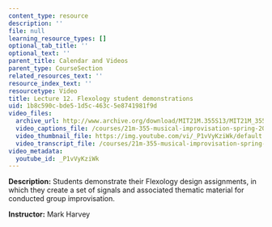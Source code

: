 ```yaml
---
content_type: resource
description: ''
file: null
learning_resource_types: []
optional_tab_title: ''
optional_text: ''
parent_title: Calendar and Videos
parent_type: CourseSection
related_resources_text: ''
resource_index_text: ''
resourcetype: Video
title: Lecture 12. Flexology student demonstrations
uid: 1b8c590c-bde5-1d5c-463c-5e8741981f9d
video_files:
  archive_url: http://www.archive.org/download/MIT21M.355S13/MIT21M_355S13_lecture_12_300k.mp4
  video_captions_file: /courses/21m-355-musical-improvisation-spring-2013/7d12e2b1c74d5515bc9388555158bab4_P1vVyKziWk.vtt
  video_thumbnail_file: https://img.youtube.com/vi/_P1vVyKziWk/default.jpg
  video_transcript_file: /courses/21m-355-musical-improvisation-spring-2013/721c4b4ef017291996d3bb22bf0cecb3_P1vVyKziWk.pdf
video_metadata:
  youtube_id: _P1vVyKziWk
---
```


**Description:** Students demonstrate their Flexology design assignments, in which they create a set of signals and associated thematic material for conducted group improvisation.

**Instructor:** Mark Harvey